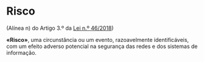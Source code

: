 # Risco
(Alínea n) do Artigo 3.º da [Lei n.º 46/2018](https://data.dre.pt/eli/lei/46/2018/08/13/p/dre/pt/html))

**«Risco»**, uma circunstância ou um evento, razoavelmente identificáveis, com um efeito adverso potencial na segurança das redes e dos sistemas de informação.